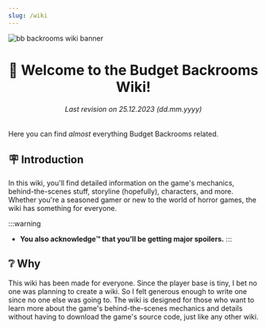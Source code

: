 ```yaml
---
slug: /wiki
---
```


![bb backrooms wiki banner](https://user-images.githubusercontent.com/32200281/219977628-50921c10-f8d6-41d5-b999-47698613b591.png)

<div align="center">

# 📔 Welcome to the Budget Backrooms Wiki!

###### Last revision on 25.12.2023 (dd.mm.yyyy)

</div>

Here you can find _almost_ everything Budget Backrooms related.

## 🪧 Introduction

In this wiki, you'll find detailed information on the game's mechanics, behind-the-scenes stuff, storyline (hopefully), characters, and more. Whether you're a seasoned gamer or new to the world of horror games, the wiki has something for everyone.

:::warning

- **You also acknowledge™️ that you'll be getting major spoilers.**
  :::

## ❔ Why

This wiki has been made for everyone. Since the player base is tiny, I bet no one was planning to create a wiki. So I felt generous enough to write one since no one else was going to. The wiki is designed for those who want to learn more about the game's behind-the-scenes mechanics and details without having to download the game's source code, just like any other wiki.
